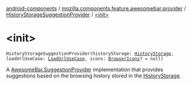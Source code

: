 [android-components](../../index.md) / [mozilla.components.feature.awesomebar.provider](../index.md) / [HistoryStorageSuggestionProvider](index.md) / [&lt;init&gt;](./-init-.md)

# &lt;init&gt;

`HistoryStorageSuggestionProvider(historyStorage: `[`HistoryStorage`](../../mozilla.components.concept.storage/-history-storage/index.md)`, loadUrlUseCase: `[`LoadUrlUseCase`](../../mozilla.components.feature.session/-session-use-cases/-load-url-use-case/index.md)`, icons: `[`BrowserIcons`](../../mozilla.components.browser.icons/-browser-icons/index.md)`? = null)`

A [AwesomeBar.SuggestionProvider](../../mozilla.components.concept.awesomebar/-awesome-bar/-suggestion-provider/index.md) implementation that provides suggestions based on the browsing
history stored in the [HistoryStorage](../../mozilla.components.concept.storage/-history-storage/index.md).

